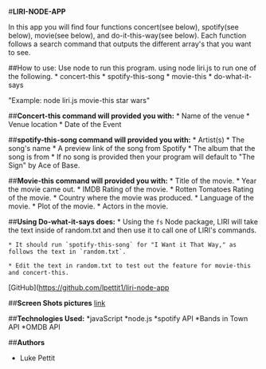 #**LIRI-NODE-APP**

In this app you will find four functions concert(see below), spotify(see below), movie(see below), and do-it-this-way(see below). Each function follows a search command that outputs the different array's that you want to see. 

##How to use:
    Use node to run this program. using node liri.js to run one of the following.
        * concert-this
        * spotify-this-song
        * movie-this
        * do-what-it-says

"Example: node liri.js movie-this star wars"

##**Concert-this command will provided you with:**
    * Name of the venue
    * Venue location
    * Date of the Event


##**spotify-this-song command will provided you with:**
    * Artist(s)
    * The song's name
    * A preview link of the song from Spotify
    * The album that the song is from
    * If no song is provided then your program will default to "The Sign" by Ace of Base. 


##**Movie-this command will provided you with:**
    * Title of the movie.
    * Year the movie came out.
    * IMDB Rating of the movie.
    * Rotten Tomatoes Rating of the movie.
    * Country where the movie was produced.
    * Language of the movie.
    * Plot of the movie.
    * Actors in the movie.


##**Using Do-what-it-says does:**
    * Using the `fs` Node package, LIRI will take the text inside of random.txt and then use it to call one of LIRI's commands.

    * It should run `spotify-this-song` for "I Want it That Way," as follows the text in `random.txt`.

    * Edit the text in random.txt to test out the feature for movie-this and concert-this.

[GitHub](https://github.com/lpettit1/liri-node-app

##**Screen Shots pictures**
[link](https://drive.google.com/open?id=1H4LR2vAwWyBUqUWKCab2zT9SMF3xmaPj)

##**Technologies Used:**
    *javaScript
    *node.js
    *spotify API
    *Bands in Town API
    *OMDB API

##**Authors**
* Luke Pettit





